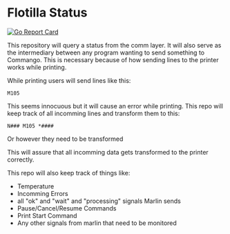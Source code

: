 # Flotilla Status

[![Go Report Card](https://goreportcard.com/badge/github.com/Ximidar/FlotillaStatus)](https://goreportcard.com/report/github.com/Ximidar/FlotillaStatus)

This repository will query a status from the comm layer. It will also serve as the intermediary between any program wanting to send something to Commango. This is necessary because of how sending lines to the printer works while printing.

While printing users will send lines like this:
```
M105
```
This seems innocuous but it will cause an error while printing. This repo will keep track of all incomming lines and transform them to this:
```
N### M105 *####
```
Or however they need to be transformed

This will assure that all incomming data gets transformed to the printer correctly.

This repo will also keep track of things like:
- Temperature
- Incomming Errors
- all "ok" and "wait" and "processing" signals Marlin sends
- Pause/Cancel/Resume Commands
- Print Start Command
- Any other signals from marlin that need to be monitored
